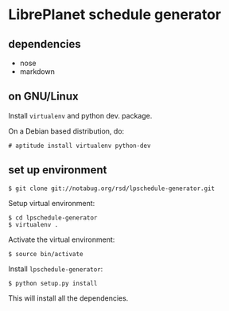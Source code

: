# LibrePlanet schedule generator

## dependencies

- nose
- markdown

## on GNU/Linux

Install `virtualenv` and python dev. package.

On a Debian based distribution, do:

    # aptitude install virtualenv python-dev

## set up environment

    $ git clone git://notabug.org/rsd/lpschedule-generator.git

Setup virtual environment:

    $ cd lpschedule-generator
    $ virtualenv .

Activate the virtual environment:

    $ source bin/activate

Install `lpschedule-generator`:

    $ python setup.py install

This will install all the dependencies.
